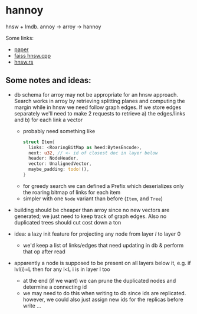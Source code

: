 # hannoy
hnsw + lmdb. annoy -> arroy -> hannoy

Some links:
- [paper](https://arxiv.org/abs/1603.09320)
- [faiss hnsw.cpp](https://github.com/facebookresearch/faiss/blob/main/faiss/impl/HNSW.cpp)
- [hnsw.rs](https://github.com/rust-cv/hnsw)

## Some notes and ideas:
- db schema for arroy may not be appropriate for an hnsw approach. Search works in arroy by retrieving splitting planes and computing the margin while in hnsw we need follow graph edges. If we store edges separately we'll need to make 2 requests to retrieve a) the edges/links and b) for each link a vector
  - probably need something like
    ```rust
    struct Item{
      links: <RoaringBitMap as heed:BytesEncode>,
      next: u32, // <- id of closest doc in layer below
      header: NodeHeader,
      vector: UnalignedVector,
      maybe_padding: todo!(),
    }
    ```
  - for greedy search we can defined a Prefix which deserializes only the roaring bitmap of links for each item
  - simpler with one `Node` variant than before (`Item`, and `Tree`)

- building should be cheaper than arroy since no new vectors are generated; we just need to keep track of graph edges. Also no duplicated trees should cut cost down a ton
- idea: a lazy init feature for projecting any node from layer _l_ to layer 0 
  - we'd keep a list of links/edges that need updating in db & perform that op after read

- apparently a node is supposed to be present on all layers below it, e.g. if lvl(i)=L then for any l<L i is in layer l too
  - at the end (if we want) we can prune the duplicated nodes and determine a connecting id
  - we may need to do this when writing to db since ids are replicated. however, we could also just assign new ids for the replicas before write ...
